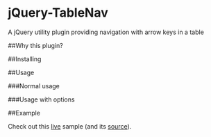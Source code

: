 jQuery-TableNav
=================

A jQuery utility plugin providing navigation with arrow keys in a table

##Why this plugin?

##Installing

##Usage

###Normal usage

###Usage with options

##Example

Check out this [live](http://www.invetek.nl/samples/tablenav) sample (and its [source](sample)).
